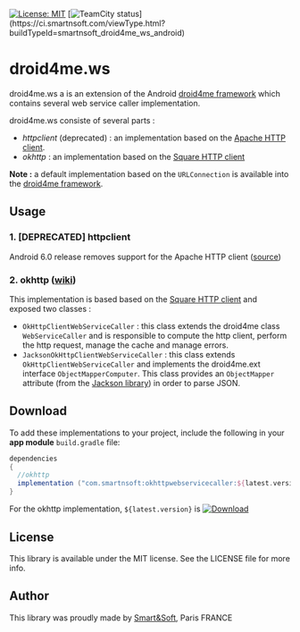 [![License: MIT](https://img.shields.io/badge/License-MIT-yellow.svg)](https://opensource.org/licenses/MIT)
[![TeamCity status](https://ci.smartnsoft.com/app/rest/builds/buildType(id:smartnsoft_droid4me_ws_android)/statusIcon)](https://ci.smartnsoft.com/viewType.html?buildTypeId=smartnsoft_droid4me_ws_android)

# droid4me.ws
droid4me.ws a is an extension of the Android [droid4me framework](https://github.com/smartnsoft/droid4me) which contains several web service caller implementation.

droid4me.ws consiste of several parts :
* _httpclient_ (deprecated) : an implementation based on the [Apache HTTP client](https://hc.apache.org/index.html).
* _okhttp_ : an implementation based on the [Square HTTP client](http://square.github.io/okhttp/)

**Note :** a default implementation based on the `URLConnection` is available into the [droid4me framework](https://github.com/smartnsoft/droid4me).

## Usage

### 1. [DEPRECATED] httpclient

Android 6.0 release removes support for the Apache HTTP client ([source](https://developer.android.com/about/versions/marshmallow/android-6.0-changes.html#behavior-apache-http-client))

### 2. okhttp ([wiki](https://github.com/smartnsoft/droid4me.ws/wiki/okhttp))

This implementation is based based on the [Square HTTP client](http://square.github.io/okhttp/) and exposed two classes :
* `OkHttpClientWebServiceCaller` : this class extends the droid4me class `WebServiceCaller` and is responsible to compute the http client, perform the http request, manage the cache and manage errors.
* `JacksonOkHttpClientWebServiceCaller` : this class extends `OkHttpClientWebServiceCaller` and implements the droid4me.ext interface `ObjectMapperComputer`. This class provides an `ObjectMapper` attribute (from the [Jackson library](https://github.com/FasterXML/jackson)) in order to parse JSON.

## Download

To add these implementations to your project, include the following in your **app module** `build.gradle` file:

```groovy
dependencies
{ 
  //okhttp
  implementation ("com.smartnsoft:okhttpwebservicecaller:${latest.version}")
}
```
For the okhttp implementation, `${latest.version}` is [ ![Download](https://api.bintray.com/packages/smartnsoft/maven/okhttpwebservicecaller/images/download.svg) ](https://bintray.com/smartnsoft/maven/okhttpwebservicecaller/_latestVersion)

## License

This library is available under the MIT license. See the LICENSE file for more info.

## Author

This library was proudly made by [Smart&Soft](https://smartnsoft.com/), Paris FRANCE
